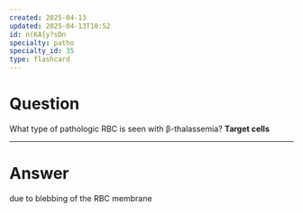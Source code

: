 ```yaml
---
created: 2025-04-13
updated: 2025-04-13T10:52
id: n(KA{y?sDn
specialty: patho
specialty_id: 35
type: flashcard
---
```


# Question
What type of pathologic RBC is seen with β-thalassemia?   **Target cells**

---

# Answer
due to blebbing of the RBC membrane